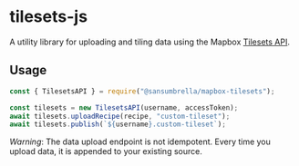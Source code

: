 # tilesets-js

A utility library for uploading and tiling data using the Mapbox [Tilesets API](https://docs.mapbox.com/api/maps/#creating-new-tilesets-with-the-tilesets-api).


## Usage

```js
const { TilesetsAPI } = require("@sansumbrella/mapbox-tilesets");

const tilesets = new TilesetsAPI(username, accessToken);
await tilesets.uploadRecipe(recipe, "custom-tileset");
await tilesets.publish(`${username}.custom-tileset`);
```

*Warning*: The data upload endpoint is not idempotent. Every time you upload data, it is appended to your existing source.
